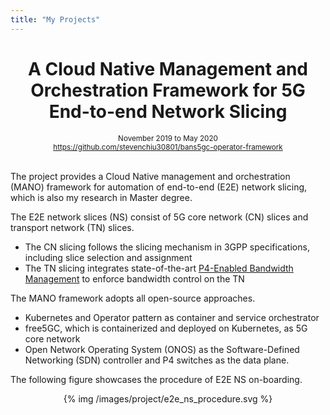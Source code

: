 ```yaml
---
title: "My Projects"
---
```


<center>
  <h1>A Cloud Native Management and Orchestration Framework for 5G End-to-end Network Slicing</h1>
  <small>
    <div>November 2019 to May 2020</div>
    <div>
      <a href="https://github.com/stevenchiu30801/bans5gc-operator-framework">
        https://github.com/stevenchiu30801/bans5gc-operator-framework
      </a>
    </div>
  </small>
</center>
<br>

The project provides a Cloud Native management and orchestration (MANO) framework for automation of end-to-end (E2E) network slicing, which is also my research in Master degree.

The E2E network slices (NS) consist of 5G core network (CN) slices and transport network (TN) slices.

- The CN slicing follows the slicing mechanism in 3GPP specifications, including slice selection and assignment
- The TN slicing integrates state-of-the-art [P4-Enabled Bandwidth Management](https://ieeexplore.ieee.org/document/8892909) to enforce bandwidth control on the TN

The MANO framework adopts all open-source approaches.

- Kubernetes and Operator pattern as container and service orchestrator
- free5GC, which is containerized and deployed on Kubernetes, as 5G core network
- Open Network Operating System (ONOS) as the Software-Defined Networking (SDN) controller and P4 switches as the data plane.

The following figure showcases the procedure of E2E NS on-boarding.

<center>
{% img /images/project/e2e_ns_procedure.svg %}
</center>
